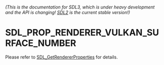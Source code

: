 ###### (This is the documentation for SDL3, which is under heavy development and the API is changing! [SDL2](https://wiki.libsdl.org/SDL2/) is the current stable version!)
# SDL_PROP_RENDERER_VULKAN_SURFACE_NUMBER

Please refer to [SDL_GetRendererProperties](SDL_GetRendererProperties) for details.

